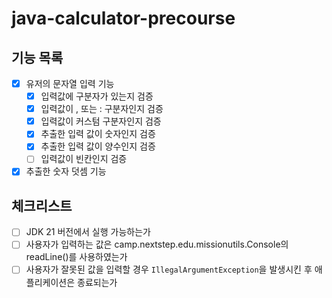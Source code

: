 # java-calculator-precourse

## 기능 목록
- [x] 유저의 문자열 입력 기능
  - [x] 입력값에 구분자가 있는지 검증
  - [x] 입력값이 , 또는 : 구분자인지 검증
  - [x] 입력값이 커스텀 구분자인지 검증
  - [x] 추출한 입력 값이 숫자인지 검증 
  - [x] 추출한 입력 값이 양수인지 검증
  - [ ] 입력값이 빈칸인지 검증
- [x] 추출한 숫자 덧셈 기능

## 체크리스트
- [ ] JDK 21 버전에서 실행 가능하는가
- [ ] 사용자가 입력하는 값은 camp.nextstep.edu.missionutils.Console의 readLine()를 사용하였는가
- [ ] 사용자가 잘못된 값을 입력할 경우 `IllegalArgumentException`을 발생시킨 후 애플리케이션은 종료되는가